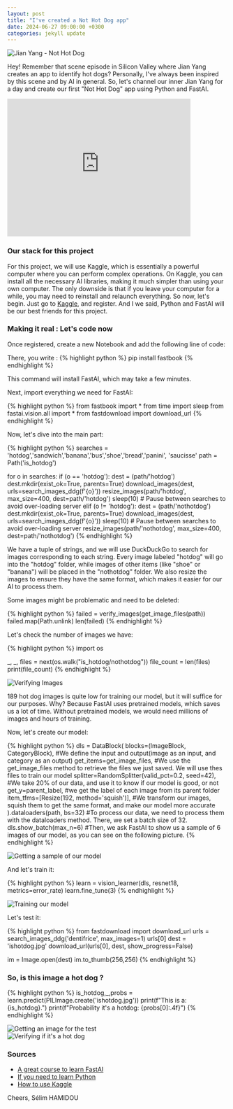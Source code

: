 ```yaml
---
layout: post
title: "I've created a Not Hot Dog app"
date: 2024-06-27 09:00:00 +0300
categories: jekyll update
---
```


![Jian Yang - Not Hot Dog](/Images/nothotdog_jian_yang.jpg)

Hey! Remember that scene episode in Silicon Valley where Jian Yang creates an app to identify hot dogs? Personally, I've always been inspired by this scene and by AI in general. So, let's channel our inner Jian Yang for a day and create our first "Not Hot Dog" app using Python and FastAI.

<iframe width="420" height="315" src="https://www.youtube.com/watch?v=vIci3C4JkL0" frameborder="0" allowfullscreen> </iframe>

### Our stack for this project
For this project, we will use Kaggle, which is essentially a powerful computer where you can perform complex operations. On Kaggle, you can install all the necessary AI libraries, making it much simpler than using your own computer. The only downside is that if you leave your computer for a while, you may need to reinstall and relaunch everything.
So now, let's begin. Just go to <a href="https://www.kaggle.com/">Kaggle</a>, and register.
And I we said, Python and FastAI will be our best friends for this project.

### Making it real : Let's code now
Once registered, create a new Notebook and add the following line of code:

There, you write : 
{% highlight python %}
pip install fastbook
{% endhighlight %}

This command will install FastAI, which may take a few minutes.

Next, import everything we need for FastAI:

{% highlight python %}
from fastbook import *
from time import sleep
from fastai.vision.all import *
from fastdownload import download_url
{% endhighlight %}

Now, let's dive into the main part:

{% highlight python %}
searches = 'hotdog','sandwich','banana','bus','shoe','bread','panini', 'saucisse'
path = Path('is_hotdog')

for o in searches:
    if (o == 'hotdog'):
        dest = (path/'hotdog')
        dest.mkdir(exist_ok=True, parents=True)
        download_images(dest, urls=search_images_ddg(f'{o}'))
        resize_images(path/'hotdog', max_size=400, dest=path/'hotdog')
        sleep(10)  # Pause between searches to avoid over-loading server
    elif (o != 'hotdog'):
        dest = (path/'nothotdog')
        dest.mkdir(exist_ok=True, parents=True)
        download_images(dest, urls=search_images_ddg(f'{o}'))
        sleep(10)  # Pause between searches to avoid over-loading server
        resize_images(path/'nothotdog', max_size=400, dest=path/'nothotdog')
{% endhighlight %}

We have a tuple of strings, and we will use DuckDuckGo to search for images corresponding to each string. Every image labeled "hotdog" will go into the "hotdog" folder, while images of other items (like "shoe" or "banana") will be placed in the "nothotdog" folder. We also resize the images to ensure they have the same format, which makes it easier for our AI to process them.

Some images might be problematic and need to be deleted:

{% highlight python %}
failed = verify_images(get_image_files(path))
failed.map(Path.unlink)
len(failed)
{% endhighlight %}

Let's check the number of images we have:

{% highlight python %}
import os

_, _, files = next(os.walk("is_hotdog/nothotdog"))
file_count = len(files)
print(file_count)
{% endhighlight %}

![Verifying Images](/Images/nothotdog_verify_images.jpg)

189 hot dog images is quite low for training our model, but it will suffice for our purposes. Why? Because FastAI uses pretrained models, which saves us a lot of time. Without pretrained models, we would need millions of images and hours of training.

Now, let's create our model:

{% highlight python %}
dls = DataBlock(
    blocks=(ImageBlock, CategoryBlock), #We define the input and output(image as an input, and category as an output)
    get_items=get_image_files, #We use the get_image_files method to retrieve the files we just saved. We will use thes files to train our model 
    splitter=RandomSplitter(valid_pct=0.2, seed=42),    #We take 20% of our data, and use it to know if our model is good, or not
    get_y=parent_label, #we get the label of each image from its parent folder
    item_tfms=[Resize(192, method='squish')],   #We transform our images, squish them to get the same format, and make our model more accurate
).dataloaders(path, bs=32) #To process our data, we need to process them with the dataloaders method. There, we set a batch size of 32.
dls.show_batch(max_n=6) #Then, we ask FastAI to show us a sample of 6 images of our model, as you can see on the following picture.
{% endhighlight %}

![Getting a sample of our model](/Images/nothotdog_batch_images.jpg)

And let's train it:

{% highlight python %}
learn = vision_learner(dls, resnet18, metrics=error_rate)
learn.fine_tune(3)
{% endhighlight %}

![Training our model](/Images/nothotdog_training_model.jpg)

Let's test it:

{% highlight python %}
from fastdownload import download_url
urls = search_images_ddg('dentifrice', max_images=1)
urls[0]
dest = 'ishotdog.jpg'
download_url(urls[0], dest, show_progress=False)

im = Image.open(dest)
im.to_thumb(256,256)
{% endhighlight %}


### So, is this image a hot dog ?

{% highlight python %}
is_hotdog,_,probs = learn.predict(PILImage.create('ishotdog.jpg'))
print(f"This is a: {is_hotdog}.")
print(f"Probability it's a hotdog: {probs[0]:.4f}")
{% endhighlight %}

![Getting an image for the test](/Images/nothotdog_getting_image_test.jpg)
<br>
![Verifying if it's a hot dog](/Images/nothotdog_final_result.jpg)

### Sources
<ul>
<li><a href="https://course.fast.ai/Lessons/lesson1.html">A great course to learn FastAI</a></li>
<li><a href="https://www.learnpython.org/">If you need to learn Python</a></li>
<li><a href="https://www.kaggle.com/docs">How to use Kaggle</a></li>
</ul>

Cheers,
Sélim HAMIDOU






